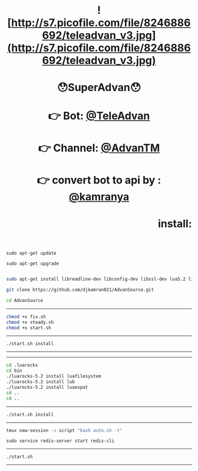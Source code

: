 # <p align="center">  <p align="center">![http://s7.picofile.com/file/8246886692/teleadvan_v3.jpg](http://s7.picofile.com/file/8246886692/teleadvan_v3.jpg)
# <p align="center">😯SuperAdvan😯
# <p align="center">👉 Bot: [@TeleAdvan](http://telegram.me/teleadvan)
# <p align="center">👉 Channel: [@AdvanTM](http://telegram.me/AdvanTM)
# <p align="center">👉 convert bot to api by :  [@kamranya](http://telegram.me/kamranya)

# <p align="right">install:
```

```
```

```
```
sudo apt-get update
```
```
sudo apt-get upgrade
```
```bash

sudo apt-get install libreadline-dev libconfig-dev libssl-dev lua5.2 liblua5.2-dev libevent-dev make unzip git redis-server g++ libjansson-dev libpython-dev expat libexpat1-dev

```
```bash 
git clone https://github.com/djkamran021/AdvanSource.git
```
```bash
cd AdvanSource
```
***
```bash
chmod +x fix.sh
chmod +x steady.sh
chmod +x start.sh
```
***
`./start.sh install`
***
***
```bash
cd .luarocks
cd bin
./luarocks-5.2 install luafilesystem
./luarocks-5.2 install lub
./luarocks-5.2 install luaexpat
cd ..
cd ..
```
***
`./start.sh install`
***
```bash
tmux new-session -s script "bash auto.sh -t"
```
```
sudo service redis-server start redis-cli
```
***
`./start.sh`
***
